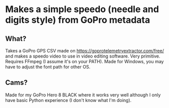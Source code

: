 # Makes a simple speedo (needle and digits style) from GoPro metadata

## What?
Takes a GoPro GPS CSV made on https://goprotelemetryextractor.com/free/ and makes a speedo video to use in video editing software. Very primitive.
Requires FFmpeg (I assume it's on your PATH).
Made for Windows, you may have to adjust the font path for other OS.

## Cams?
Made for my GoPro Hero 8 BLACK where it works very well although I only have basic Python experience (I don't know what I'm doing).